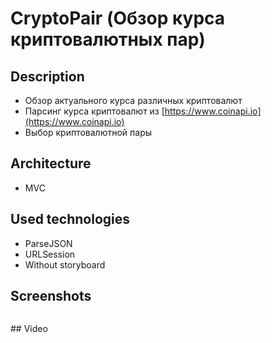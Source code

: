 # CryptoPair (Обзор курса криптовалютных пар)
## Description
* Обзор актуального курса различных криптовалют
* Парсинг курса криптовалют из [https://www.coinapi.io](https://www.coinapi.io)
* Выбор криптовалютной пары
## Architecture
* MVC
## Used technologies
* ParseJSON
* URLSession
* Without storyboard
## Screenshots
<p align='center'>
  <img src = ""/>
</p>
## Video
<p align='center'>
  <img src = ""/>
</p>
